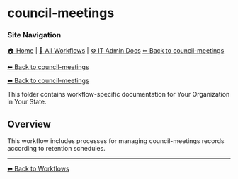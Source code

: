 # council-meetings

### Site Navigation
[🏠 Home](../../README.md) | [📂 All Workflows](../../users/users.md) | [⚙ IT Admin Docs](../../it-admins/README.md)
[⬅ Back to council-meetings](../README.md)

[⬅ Back to council-meetings](../README.md)

[⬅ Back to council-meetings](../README.md)

This folder contains workflow-specific documentation for Your Organization in Your State.

## Overview
This workflow includes processes for managing council-meetings records according to retention schedules.

---
[⬅ Back to Workflows](../users.md)